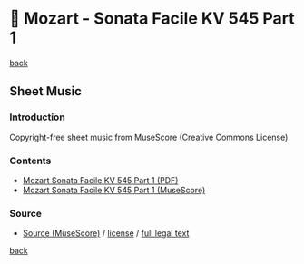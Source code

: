 🎼 Mozart - Sonata Facile KV 545 Part 1
========================================

[back](../README.md)

Sheet Music
-----------

### Introduction

Copyright-free sheet music from MuseScore (Creative Commons License).  

### Contents

- [Mozart Sonata Facile KV 545 Part 1 (PDF)](mozart-sonata-facile-part-1-sheet-music.pdf)
- [Mozart Sonata Facile KV 545 Part 1 (MuseScore)](mozart-sonata-facile-part-1-sheet-music.mscz)

### Source

- <a target="_blank" rel="noopener noreferrer" href="https://musescore.com/user/29926531/scores/5588465">Source (MuseScore)</a> / <a target="_blank" rel="noopener noreferrer" href="https://creativecommons.org/publicdomain/zero/1.0/">license</a> / <a target="_blank" rel="noopener noreferrer" href="https://creativecommons.org/publicdomain/zero/1.0/legalcode">full legal text</a>

[back](../README.md)
